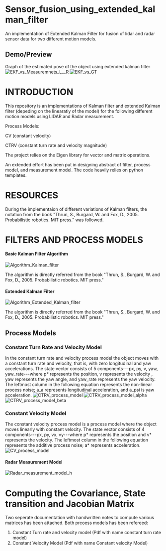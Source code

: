 # Sensor_fusion_using_extended_kalman_filter
An implementation of Extended Kalman Filter for fusion of lidar and radar sensor data for two different motion models.

## Demo/Preview

Graph of the estimated pose of the object using extended kalman filter
![EKF_vs_Measuremnets_L__R](https://user-images.githubusercontent.com/115849836/203244954-043b3e6c-9eaf-4771-be9b-bbcc4925d22a.png)
![EKF_vs_GT](https://user-images.githubusercontent.com/115849836/203244961-8a17fd28-3396-4267-8a12-7a074f5012bd.png)

# INTRODUCTION
This repository is an implementations of Kalman filter and extended Kalman filter (depeding on the linearatiy of the model) for the following different motion models using LIDAR and Radar measurement.

Process Models:

CV (constant velocity)

CTRV (constant turn rate and velocity magnitude)

The project relies on the Eigen library for vector and matrix operations.

An extended effort has been put in designing abstract of filter, process model, and measurement model. The code heavily relies on python templates. 

# RESOURCES
During the implementaion of different variations of Kalman filters, the notation from the book "Thrun, S., Burgard, W. and Fox, D., 2005. Probabilistic robotics. MIT press." was followed.

# FILTERS AND PROCESS MODELS
 
#### Basic Kalman Filter Algorithm 
![Algorithm_Kalman_filter](https://user-images.githubusercontent.com/115849836/203238318-84710acb-1f19-4586-a56d-6aed5c37e533.png)

The algorithm is directly referred from the book "Thrun, S., Burgard, W. and Fox, D., 2005. Probabilistic robotics. MIT press."

#### Extended Kalman Filter
![Algorithm_Extended_Kalman_filter](https://user-images.githubusercontent.com/115849836/203238535-1854dcbe-ed19-4f7f-bef5-b201178bae6f.png)

The algorithm is directly referred from the book "Thrun, S., Burgard, W. and Fox, D., 2005. Probabilistic robotics. MIT press."

## Process Models

### Constant Turn Rate and Velocity Model

In the constant turn rate and velocity process model the object moves with a constant turn rate and velocity, that is, with zero longitudinal and yaw accelerations. The state vector consists of 5 components---px, py, v, yaw, yaw_rate---where p* represents the position, v represents the velocity , yaw represents the yaw angle, and yaw_rate represents the yaw velocity. The leftmost column in the following equation represents the non-linear process noise; a_a represents longitudinal acceleration, and a_psi is yaw acceleration.
![CTRV_process_model](https://user-images.githubusercontent.com/115849836/203239277-34e20408-08ef-433d-9c28-c9b7b1ebf890.png)
![CTRV_process_model_alpha](https://user-images.githubusercontent.com/115849836/203239306-cb472efb-6588-4e47-a748-445a1011b243.png)
![CTRV_process_model_beta](https://user-images.githubusercontent.com/115849836/203239555-4a818ada-23ca-4ede-9a09-0d2cc4a18d77.png)


### Constant Velocity Model 

The constant velocity process model is a process model where the object moves linearly with constant velocity. The state vector consists of 4 components---px, py, vx, vy---where p* represents the position and v* represents the velocity. The leftmost column in the following equation represents the additive process noise; a* represents acceleration.
![CV_process_model](https://user-images.githubusercontent.com/115849836/203238659-e2dc5b17-a250-4504-b87c-3d9dbf1aa19a.png)

#### Radar Measurement Model 

![Radar_measurement_model_h](https://user-images.githubusercontent.com/115849836/203239390-fd4e1932-1019-402a-ab61-a7e5e0f029b7.png)



# Computing the Covariance, State transition and Jacobian Matrix
Two seperate documentation with handwritten notes to compute various matrices has been attached. Both prcoess models has been refereed:
1. Constant Turn rate and velocity model (Pdf with name constant turn rate model)
2. Constant Velocity Model (Pdf with name Constant velocity Model)
